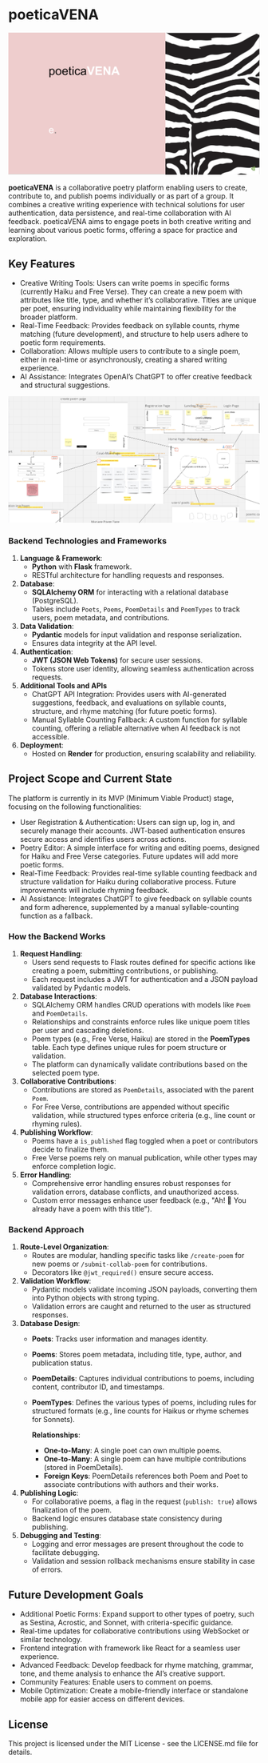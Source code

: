 # poeticaVENA

![Screenshot_poeticaVENA_by_e..png](Screenshot_poeticaVENA_by_e..png)

**poeticaVENA** is a collaborative poetry platform enabling users to create, contribute to, and publish poems individually or as part of a group. It combines a creative writing experience with technical solutions for user authentication, data persistence, and real-time collaboration with AI feedback. poeticaVENA aims to engage poets in both creative writing and learning about various poetic forms, offering a space for practice and exploration.

## Key Features

- Creative Writing Tools: Users can write poems in specific forms (currently Haiku and Free Verse). They can create a new poem with attributes like title, type, and whether it’s collaborative. Titles are unique per poet, ensuring individuality while maintaining flexibility for the broader platform.
- Real-Time Feedback: Provides feedback on syllable counts, rhyme matching (future development), and structure to help users adhere to poetic form requirements.
- Collaboration: Allows multiple users to contribute to a single poem, either in real-time or asynchronously, creating a shared writing experience.
- AI Assistance: Integrates OpenAI’s ChatGPT to offer creative feedback and structural suggestions.

![Screenshot-wireframe_poeticaVena.png](Screenshot-wireframe_poeticaVena.png)

### **Backend Technologies and Frameworks**

1. **Language & Framework**:
    - **Python** with **Flask** framework.
    - RESTful architecture for handling requests and responses.
2. **Database**:
    - **SQLAlchemy ORM** for interacting with a relational database (PostgreSQL).
    - Tables include `Poets`, `Poems`,  `PoemDetails` and `PoemTypes`  to track users, poem metadata, and contributions.
3. **Data Validation**:
    - **Pydantic** models for input validation and response serialization.
    - Ensures data integrity at the API level.
4. **Authentication**:
    - **JWT (JSON Web Tokens)** for secure user sessions.
    - Tokens store user identity, allowing seamless authentication across requests.
5. **Additional Tools and APIs**
    - ChatGPT API Integration: Provides users with AI-generated suggestions, feedback, and evaluations on syllable counts, structure, and rhyme matching (for future poetic forms).
    - Manual Syllable Counting Fallback: A custom function for syllable counting, offering a reliable alternative when AI feedback is not accessible.
6. **Deployment**:
    - Hosted on **Render** for production, ensuring scalability and reliability.

## Project Scope and Current State

The platform is currently in its MVP (Minimum Viable Product) stage, focusing on the following functionalities:

- User Registration & Authentication: Users can sign up, log in, and securely manage their accounts. JWT-based authentication ensures secure access and identifies users across actions.
- Poetry Editor: A simple interface for writing and editing poems, designed for Haiku and Free Verse categories. Future updates will add more poetic forms.
- Real-Time Feedback: Provides real-time syllable counting feedback and structure validation for Haiku during collaborative process. Future improvements will include rhyming feedback.
- AI Assistance: Integrates ChatGPT to give feedback on syllable counts and form adherence, supplemented by a manual syllable-counting function as a fallback.

### **How the Backend Works**

1. **Request Handling**:
    - Users send requests to Flask routes defined for specific actions like creating a poem, submitting contributions, or publishing.
    - Each request includes a JWT for authentication and a JSON payload validated by Pydantic models.
2. **Database Interactions**:
    - SQLAlchemy ORM handles CRUD operations with models like `Poem` and `PoemDetails`.
    - Relationships and constraints enforce rules like unique poem titles per user and cascading deletions.
    - Poem types (e.g., Free Verse, Haiku) are stored in the **PoemTypes** table. Each type defines unique rules for poem structure or validation.
    - The platform can dynamically validate contributions based on the selected poem type.
3. **Collaborative Contributions**:
    - Contributions are stored as `PoemDetails`, associated with the parent `Poem`.
    - For Free Verse, contributions are appended without specific validation, while structured types enforce criteria (e.g., line count or rhyming rules).
4. **Publishing Workflow**:
    - Poems have a `is_published` flag toggled when a poet or contributors decide to finalize them.
    - Free Verse poems rely on manual publication, while other types may enforce completion logic.
5. **Error Handling**:
    - Comprehensive error handling ensures robust responses for validation errors, database conflicts, and unauthorized access.
    - Custom error messages enhance user feedback (e.g., "Ah! 🍒 You already have a poem with this title").

### **Backend Approach**

1. **Route-Level Organization**:
    - Routes are modular, handling specific tasks like `/create-poem` for new poems or `/submit-collab-poem` for contributions.
    - Decorators like `@jwt_required()` ensure secure access.
2. **Validation Workflow**:
    - Pydantic models validate incoming JSON payloads, converting them into Python objects with strong typing.
    - Validation errors are caught and returned to the user as structured responses.
3. **Database Design**:
    - **Poets**: Tracks user information and manages identity.
    - **Poems**: Stores poem metadata, including title, type, author, and publication status.
    - **PoemDetails**: Captures individual contributions to poems, including content, contributor ID, and timestamps.
    - **PoemTypes**: Defines the various types of poems, including rules for structured formats (e.g., line counts for Haikus or rhyme schemes for Sonnets).

      **Relationships**:

      - **One-to-Many**: A single poet can own multiple poems.
      - **One-to-Many**: A single poem can have multiple contributions (stored in PoemDetails).
      - **Foreign Keys**: PoemDetails references both Poem and Poet to associate contributions with authors and their works.
4. **Publishing Logic**:
    - For collaborative poems, a flag in the request (`publish: true`) allows finalization of the poem.
    - Backend logic ensures database state consistency during publishing.
5. **Debugging and Testing**:
    - Logging and error messages are present throughout the code to facilitate debugging.
    - Validation and session rollback mechanisms ensure stability in case of errors.

## Future Development Goals

- Additional Poetic Forms: Expand support to other types of poetry, such as Sestina, Acrostic, and Sonnet, with criteria-specific guidance.
- Real-time updates for collaborative contributions using WebSocket or similar technology.
- Frontend integration with framework like React for a seamless user experience.
- Advanced Feedback: Develop feedback for rhyme matching, grammar, tone, and theme analysis to enhance the AI’s creative support.
- Community Features: Enable users to comment on poems.
- Mobile Optimization: Create a mobile-friendly interface or standalone mobile app for easier access on different devices.

## License

This project is licensed under the MIT License - see the LICENSE.md file for details.
